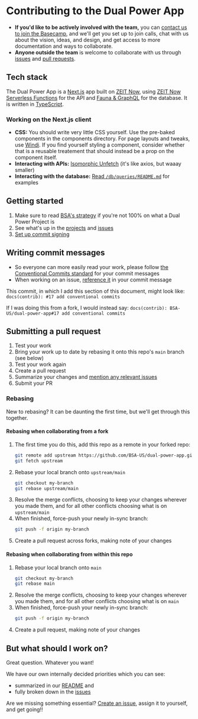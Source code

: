 # Contributing to the Dual Power App

- **If you'd like to be actively involved with the team,** you can [contact us to join the Basecamp](https://blacksocialists.us/contact), and we'll get you set up to join calls, chat with us about the vision, ideas, and design, and get access to more documentation and ways to collaborate.
- **Anyone outside the team** is welcome to collaborate with us through [issues](https://github.com/BSA-US/dual-power-app/issues) and [pull requests](https://help.github.com/en/github/collaborating-with-issues-and-pull-requests/creating-a-pull-request-from-a-fork).

## Tech stack

The Dual Power App is a [Next.js](https://nextjs.org) app built on [ZEIT Now](https://zeit.co/home), using [ZEIT Now Serverless Functions](https://zeit.co/docs/v2/serverless-functions/introduction) for the API and [Fauna & GraphQL](https://docs.fauna.com/fauna/current/api/graphql/) for the database. It is written in [TypeScript](https://www.typescriptlang.org).

### Working on the Next.js client

- **CSS:** You should write very little CSS yourself. Use the pre-baked components in the components directory. For page layouts and tweaks, use [Windi](https://windicss.org/). If you find yourself styling a component, consider whether that is a reusable treatement that should instead be a prop on the component itself.
- **Interacting with APIs:** [Isomorphic Unfetch](https://github.com/developit/unfetch/tree/master/packages/isomorphic-unfetch) (it's like axios, but waaay smaller)
- **Interacting with the database:** [Read `/db/queries/README.md`](https://github.com/BSA-US/dual-power-app/blob/main/db/queries/README.md) for examples

## Getting started

1. Make sure to read [BSA's strategy](https://blacksocialists.us/our-strategy) if you're not 100% on what a Dual Power Project is
2. See what's up in the [projects](https://github.com/BSA-US/dual-power-app/projects) and [issues](https://github.com/BSA-US/dual-power-app/issues)
3. [Set up commit signing](https://help.github.com/en/github/authenticating-to-github/signing-commits)

## Writing commit messages

- So everyone can more easily read your work, please follow [the Conventional Commits standard](https://www.conventionalcommits.org/) for your commit messages
- When working on an issue, [reference it](https://help.github.com/en/github/writing-on-github/autolinked-references-and-urls#issues-and-pull-requests) in your commit message

This commit, in which I add this section of this document, might look like:
    ```
    docs(contrib): #17 add conventional commits
    ```

If I was doing this from a fork, I would instead say:
    ```
    docs(contrib): BSA-US/dual-power-app#17 add conventional commits
    ```

## Submitting a pull request

1. Test your work
2. Bring your work up to date by rebasing it onto this repo's `main` branch (see below)
3. Test your work again
4. Create a pull request
5. Summarize your changes and [mention any relevant issues](https://help.github.com/en/github/writing-on-github/autolinked-references-and-urls#issues-and-pull-requests)
6. Submit your PR

### Rebasing

New to rebasing? It can be daunting the first time, but we'll get through this together.

#### Rebasing when collaborating from a fork

1. The first time you do this, add this repo as a remote in your forked repo:
    ```sh
    git remote add upstream https://github.com/BSA-US/dual-power-app.git
    git fetch upstream
    ```
2. Rebase your local branch onto `upstream/main`
    ```sh
    git checkout my-branch
    git rebase upstream/main
    ```
3. Resolve the merge conflicts, choosing to keep your changes wherever you made them, and for all other conflicts choosing what is on `upstream/main`
4. When finished, force-push your newly in-sync branch:
    ```sh
    git push -f origin my-branch
    ```
5. Create a pull request across forks, making note of your changes

#### Rebasing when collaborating from within this repo

1. Rebase your local branch onto `main`
    ```sh
    git checkout my-branch
    git rebase main
    ```
2. Resolve the merge conflicts, choosing to keep your changes wherever you made them, and for all other conflicts choosing what is on `main`
3. When finished, force-push your newly in-sync branch:
    ```sh
    git push -f origin my-branch
    ```
4. Create a pull request, making note of your changes

## But what should I work on?

Great question. Whatever you want!

We have our own internally decided priorities which you can see:
- summarized in our [README](https://github.com/BSA-US/dual-power-app/blob/main/README.md) and
- fully broken down in the [issues](https://github.com/BSA-US/dual-power-app/issues)

Are we missing something essential? [Create an issue](https://github.com/BSA-US/dual-power-app/issues/new), assign it to yourself, and get going!!
